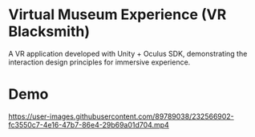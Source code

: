 # Virtual Museum Experience (VR Blacksmith)
A VR application developed with Unity + Oculus SDK, demonstrating the interaction design principles for immersive experience.

# Demo
https://user-images.githubusercontent.com/89789038/232566902-fc3550c7-4e16-47b7-86e4-29b69a01d704.mp4
